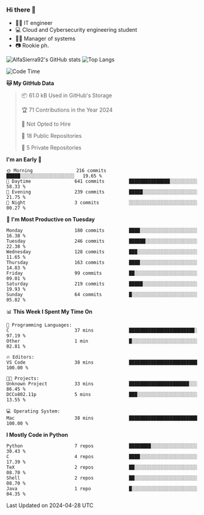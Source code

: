 ### Hi there 👋
- 👨‍💻 IT engineer
- 💻 Cloud and Cybersecurity engineering student
- 👨‍💼 Manager of systems
- 📷 Rookie ph.


![AlfaSierra92's GitHub stats](https://github-readme-stats.vercel.app/api?username=AlfaSierra92&theme=nord)
![Top Langs](https://github-readme-stats.vercel.app/api/top-langs/?username=AlfaSierra92&theme=nord&layout=compact)

<!--START_SECTION:waka-->
![Code Time](http://img.shields.io/badge/Code%20Time-66%20hrs%2018%20mins-blue)

**🐱 My GitHub Data** 

> 📦 61.0 kB Used in GitHub's Storage 
 > 
> 🏆 71 Contributions in the Year 2024
 > 
> 🚫 Not Opted to Hire
 > 
> 📜 18 Public Repositories 
 > 
> 🔑 5 Private Repositories 
 > 
**I'm an Early 🐤** 

```text
🌞 Morning                216 commits         █████░░░░░░░░░░░░░░░░░░░░   19.65 % 
🌆 Daytime                641 commits         ███████████████░░░░░░░░░░   58.33 % 
🌃 Evening                239 commits         █████░░░░░░░░░░░░░░░░░░░░   21.75 % 
🌙 Night                  3 commits           ░░░░░░░░░░░░░░░░░░░░░░░░░   00.27 % 
```
📅 **I'm Most Productive on Tuesday** 

```text
Monday                   180 commits         ████░░░░░░░░░░░░░░░░░░░░░   16.38 % 
Tuesday                  246 commits         ██████░░░░░░░░░░░░░░░░░░░   22.38 % 
Wednesday                128 commits         ███░░░░░░░░░░░░░░░░░░░░░░   11.65 % 
Thursday                 163 commits         ████░░░░░░░░░░░░░░░░░░░░░   14.83 % 
Friday                   99 commits          ██░░░░░░░░░░░░░░░░░░░░░░░   09.01 % 
Saturday                 219 commits         █████░░░░░░░░░░░░░░░░░░░░   19.93 % 
Sunday                   64 commits          █░░░░░░░░░░░░░░░░░░░░░░░░   05.82 % 
```


📊 **This Week I Spent My Time On** 

```text
💬 Programming Languages: 
C                        37 mins             ████████████████████████░   97.19 % 
Other                    1 min               █░░░░░░░░░░░░░░░░░░░░░░░░   02.81 % 

🔥 Editors: 
VS Code                  38 mins             █████████████████████████   100.00 % 

🐱‍💻 Projects: 
Unknown Project          33 mins             ██████████████████████░░░   86.45 % 
DCCo802.11p              5 mins              ███░░░░░░░░░░░░░░░░░░░░░░   13.55 % 

💻 Operating System: 
Mac                      38 mins             █████████████████████████   100.00 % 
```

**I Mostly Code in Python** 

```text
Python                   7 repos             ████████░░░░░░░░░░░░░░░░░   30.43 % 
C                        4 repos             ████░░░░░░░░░░░░░░░░░░░░░   17.39 % 
TeX                      2 repos             ██░░░░░░░░░░░░░░░░░░░░░░░   08.70 % 
Shell                    2 repos             ██░░░░░░░░░░░░░░░░░░░░░░░   08.70 % 
Java                     1 repo              █░░░░░░░░░░░░░░░░░░░░░░░░   04.35 % 
```




 Last Updated on 2024-04-28 UTC
<!--END_SECTION:waka-->

<!--
**AlfaSierra92/AlfaSierra92** is a ✨ _special_ ✨ repository because its `README.md` (this file) appears on your GitHub profile.

Here are some ideas to get you started:

- 🔭 I’m currently working on ...
- 🌱 I’m currently learning ...
- 👯 I’m looking to collaborate on ...
- 🤔 I’m looking for help with ...
- 💬 Ask me about ...
- 📫 How to reach me: ...
- 😄 Pronouns: ...
- ⚡ Fun fact: ...
-->
